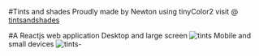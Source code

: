#Tints and shades 
Proudly made by Newton using tinyColor2
visit @ [tintsandshades](https://tintsandshades.vercel.app/)

#A Reactjs web application
Desktop and large screen
![tints](https://github.com/Newton-Nganga/tints-and-shades/assets/93589514/b722a064-e527-49f2-aee4-090ac2965d98)
Mobile and small devices
![tints-](https://github.com/Newton-Nganga/tints-and-shades/assets/93589514/a5d8add9-f03d-4408-b539-516a6d28283c)
